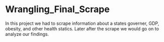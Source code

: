 # Wrangling_Final_Scrape
In this project we had to scrape information about a states governer, GDP, obesity, and other health statics. Later after the scrape we would go on to analyze our findings. 
